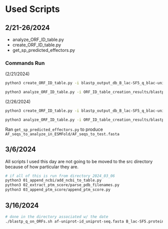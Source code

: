 # Used Scripts

## 2/21-26/2024

- analyze_ORF_ID_table.py
- create_ORF_ID_table.py
- get_sp_predicted_effectors.py

### Commands Run

(2/21/2024)

```bash
python3 create_ORF_ID_table.py -i blastp_output_db_B_lac-SF5_q_blac-uniprot.filtered_best_hits.txt -l known_effector_id_lists

python3 analyze_ORF_ID_table.py -i ORF_ID_table_creation_results/blastp_output_db_B_lac-SF5_q_blac-uniprot_on_predicted-effectors-ov-85_RXLR-EER_WY-domain_CRN_motif_SP.tsv
```

(2/26/2024)

```bash
python3 create_ORF_ID_table.py -i blastp_output_db_B_lac-SF5_q_blac-uniprot.filtered_best_hits.txt -l known_effector_id_lists

python3 analyze_ORF_ID_table.py -i ORF_ID_table_creation_results/blastp_output_db_B_lac-SF5_q_blac-uniprot_on_predicted-effectors-ov-85_RXLR-EER_WY-domain_CRN-motif_SP.tsv
```

Ran `get_sp_predicted_effectors.py` to produce `AF_seqs_to_analyze_in_ESMFold/AF_seqs_to_test.fasta`

## 3/6/2024

All scripts I used this day are not going to be moved to the src directory because of how particular they are.

```bash
# if all of this is run from directory 2024_03_06
python3 01_append_ncbi/add_ncbi_to_table.py
python3 02_extract_ptm_score/parse_pdb_filenames.py
python3 03_append_ptm_score/append_ptm_score.py
```

## 3/16/2024

```bash
# done in the directory associated w/ the date
./blastp_q_on_ORFs.sh af-uniprot-id_uniprot-seq.fasta B_lac-SF5.protein.fasta blastp_output_db_B_lac-SF5_q_blac-uniprot.txt
```

